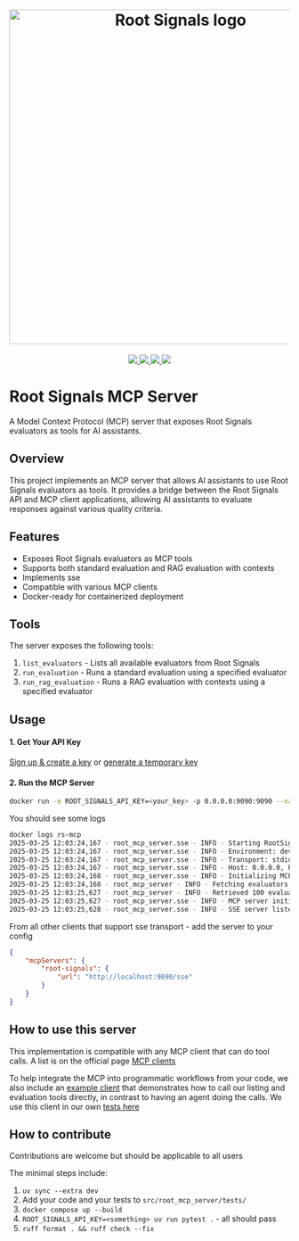 <h1 align="center">
  <img width="600" alt="Root Signals logo" src="https://app.rootsignals.ai/images/root-signals-color.svg" loading="lazy">
</h1>

<p align="center">
  <a href="https://huggingface.co/root-signals">
    <img src="https://img.shields.io/badge/HuggingFace-FF9D00?style=for-the-badge&logo=huggingface&logoColor=white&scale=2" />
  </a>

  <a href="https://discord.gg/QbDAAmW9yz">
    <img src="https://img.shields.io/badge/Discord-5865F2?style=for-the-badge&logo=discord&logoColor=white&scale=2" />
  </a>

  <a href="https://sdk.rootsignals.ai/en/latest/">
    <img src="https://img.shields.io/badge/Documentation-E53935?style=for-the-badge&logo=readthedocs&logoColor=white&scale=2" />
  </a>

  <a href="https://app.rootsignals.ai/demo-user">
    <img src="https://img.shields.io/badge/Temporary_API_Key-15a20b?style=for-the-badge&logo=keycdn&logoColor=white&scale=2" />
  </a>
</p>



# Root Signals MCP Server

A Model Context Protocol (MCP) server that exposes Root Signals evaluators as tools for AI assistants.

## Overview

This project implements an MCP server that allows AI assistants to use Root Signals evaluators as tools. 
It provides a bridge between the Root Signals API and MCP client applications, allowing AI assistants 
to evaluate responses against various quality criteria.

## Features

- Exposes Root Signals evaluators as MCP tools
- Supports both standard evaluation and RAG evaluation with contexts
- Implements sse
- Compatible with various MCP clients
- Docker-ready for containerized deployment

## Tools

The server exposes the following tools:

1. `list_evaluators` - Lists all available evaluators from Root Signals
2. `run_evaluation` - Runs a standard evaluation using a specified evaluator
3. `run_rag_evaluation` - Runs a RAG evaluation with contexts using a specified evaluator

## Usage

#### 1. Get Your API Key
[Sign up & create a key](https://app.rootsignals.ai/settings/api-keys) or [generate a temporary key](https://app.rootsignals.ai/demo-user)


#### 2. Run the MCP Server

```bash
docker run -e ROOT_SIGNALS_API_KEY=<your_key> -p 0.0.0.0:9090:9090 --name=rs-mcp -d ghcr.io/root-signals/root-signals-mcp:latest
```

You should see some logs
```bash
docker logs rs-mcp
2025-03-25 12:03:24,167 - root_mcp_server.sse - INFO - Starting RootSignals MCP Server v0.1.0
2025-03-25 12:03:24,167 - root_mcp_server.sse - INFO - Environment: development
2025-03-25 12:03:24,167 - root_mcp_server.sse - INFO - Transport: stdio
2025-03-25 12:03:24,167 - root_mcp_server.sse - INFO - Host: 0.0.0.0, Port: 9090
2025-03-25 12:03:24,168 - root_mcp_server.sse - INFO - Initializing MCP server...
2025-03-25 12:03:24,168 - root_mcp_server - INFO - Fetching evaluators from RootSignals API...
2025-03-25 12:03:25,627 - root_mcp_server - INFO - Retrieved 100 evaluators from RootSignals API
2025-03-25 12:03:25,627 - root_mcp_server.sse - INFO - MCP server initialized successfully
2025-03-25 12:03:25,628 - root_mcp_server.sse - INFO - SSE server listening on http://0.0.0.0:9090/sse
```

From all other clients that support sse transport - add the server to your config
```json
{
    "mcpServers": {
        "root-signals": {
            "url": "http://localhost:9090/sse"
        }
    }
}
```


## How to use this server

This implementation is compatible with any MCP client that can do tool calls. A list is on the official page [MCP clients](https://modelcontextprotocol.io/clients)

To help integrate the MCP into programmatic workflows from your code, we also include an [example client](src/root_mcp_server/client.py)
that demonstrates how to call our listing and evaluation tools directly, in contrast to having an agent doing the calls. 
We use this client in our own [tests here](src/root_mcp_server/test/test_client.py)

## How to contribute

Contributions are welcome but should be applicable to all users

The minimal steps include:
1. `uv sync --extra dev`
2. Add your code and your tests to `src/root_mcp_server/tests/`
3. `docker compose up --build`
4. `ROOT_SIGNALS_API_KEY=<something> uv run pytest .` - all should pass
5. `ruff format . && ruff check --fix`
